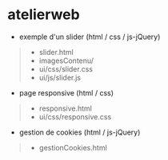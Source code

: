 # atelierweb

- exemple d'un slider (html / css / js-jQuery)
> - slider.html
> - imagesContenu/
> - ui/css/slider.css
> - ui/js/slider.js
- page responsive (html / css)
> - responsive.html
> - ui/css/responsive.css
- gestion de cookies (html / js-jQuery)
> - gestionCookies.html
